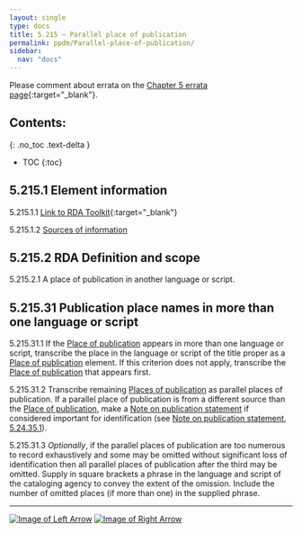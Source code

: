 ```yaml
---
layout: single
type: docs
title: 5.215 — Parallel place of publication
permalink: ppdm/Parallel-place-of-publication/
sidebar:
  nav: "docs"
---
```


Please comment about errata on the [Chapter 5 errata page](https://docs.google.com/document/d/14roAt0euvJ-x_AboSVoOcMhDLkXYSk35-btRO8xgKZI/edit#heading=h.qojx0lqnierg){:target="_blank"}.

## Contents:
{: .no_toc .text-delta }

- TOC
{:toc}

## 5.215.1 Element information

<a name="5.215.1.1">5.215.1.1</a> [Link to RDA Toolkit](https://beta.rdatoolkit.org/Content/Index?externalId=en-US_ala-5e38f1d4-17a1-3ff9-a1c8-eacbfd04e68e){:target="_blank"}

<a name="5.215.1.2">5.215.1.2</a> [Sources of information](/DCRMR/ppdm/#5011-sources-of-information)

## 5.215.2 RDA Definition and scope

<a name="5.215.2.1">5.215.2.1</a> A place of publication in another language or script.

## 5.215.31 Publication place names in more than one language or script

<a name="5.215.31.1">5.215.31.1</a> If the [Place of publication](/DCRMR/ppdm/Place-of-publication/) appears in more than one language or script, transcribe the place in the language or script of the title proper as a [Place of publication](/DCRMR/ppdm/Place-of-publication/) element.  If this criterion does not apply, transcribe the [Place of publication](/DCRMR/ppdm/Place-of-publication/) that appears first.

<a name="5.215.31.2">5.215.31.2</a> Transcribe remaining [Places of publication](/DCRMR/ppdm/Place-of-publication/) as parallel places of publication.  If a parallel place of publication is from a different source than the [Place of publication](/DCRMR/ppdm/Place-of-publication/), make a [Note on publication statement](/DCRMR/ppdm/Note-on-publication-statement/) if considered important for identification (see [Note on publication statement](/DCRMR/ppdm/Note-on-publication-statement/), [5.24.35.1](/DCRMR/ppdm/Note-on-publication-statement/#5.24.35.1)).

<a name="5.215.31.3">5.215.31.3</a> *Optionally*, if the parallel places of publication are too numerous to record exhaustively and some may be omitted without significant loss of identification then all parallel places of publication after the third may be omitted. Supply in square brackets a phrase in the language and script of the cataloging agency to convey the extent of the omission. Include the number of omitted places (if more than one) in the supplied phrase.

---

[![Image of Left Arrow](https://rbms-bsc.github.io/DCRMR/assets/pictures/navigation/Arrow_Left.png "5.21 — Place of publication")](/DCRMR/ppdm/Place-of-publication/) [![Image of Right Arrow](https://rbms-bsc.github.io/DCRMR/assets/pictures/navigation/Arrow_Right.png "5.22 — Name of publisher")](/DCRMR/ppdm/Name-of-publisher/)
